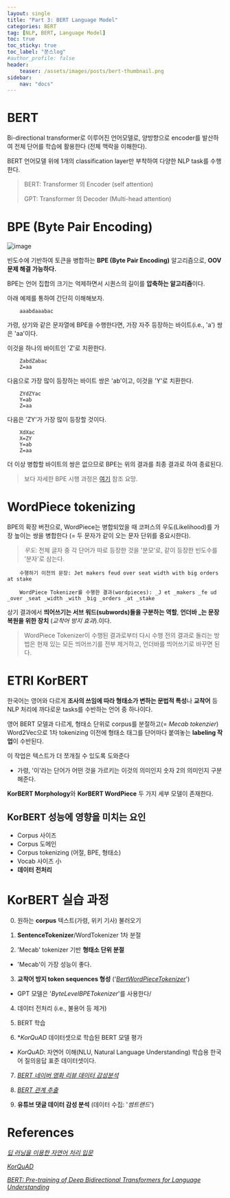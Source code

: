 ```yaml
---
layout: single
title: "Part 3: BERT Language Model"
categories: BERT
tag: [NLP, BERT, Language Model]
toc: true
toc_sticky: true
toc_label: "쭌스log"
#author_profile: false
header:
    teaser: /assets/images/posts/bert-thumbnail.png
sidebar:
    nav: "docs"
---
```


# BERT
Bi-directional transformer로 이루어진 언어모델로, 양방향으로 encoder를 발산하여 전체 단어를 학습에 활용한다 (전체 맥락을 이해한다).

BERT 언어모델 위에 1개의 classification layer만 부착하여 다양한 NLP task를 수행한다.

> BERT: Transformer 의 Encoder (self attention)
>
> GPT: Transformer 의 Decoder (Multi-head attention)

# BPE (Byte Pair Encoding)
![image](https://user-images.githubusercontent.com/39285147/183617390-94429c10-1868-4967-a534-f56199dfeba3.png)

빈도수에 기반하여 토큰을 병합하는 **BPE (Byte Pair Encoding)** 알고리즘으로, **OOV 문제 해결 가능하다.**

BPE는 언어 집합의 크기는 억제하면서 시퀀스의 길이를 **압축하는 알고리즘**이다.

아래 예제를 통하여 간단히 이해해보자.

        aaabdaaabac

가령, 상기와 같은 문자열에 BPE을 수행한다면, 가장 자주 등장하는 바이트(i.e., 'a') 쌍은 'aa'이다.

이것을 하나의 바이트인 'Z'로 치환한다.

        ZabdZabac
        Z=aa

다음으로 가장 많이 등장하는 바이트 쌍은 'ab'이고, 이것을 'Y'로 치환한다.

        ZYdZYac
        Y=ab
        Z=aa

다음은 'ZY'가 가장 많이 등장할 것이다.

        XdXac
        X=ZY
        Y=ab
        Z=aa

더 이상 병합할 바이트의 쌍은 없으므로 BPE는 위의 결과를 최종 결과로 하여 종료된다.

> 보다 자세한 BPE 시행 과정은 [여기](https://wikidocs.net/22592) 참조 요망.

# WordPiece tokenizing
BPE의 확장 버전으로, WordPiece는 병합되었을 때 코퍼스의 우도(Likelihood)를 가장 높이는 쌍을 병합한다 (= 두 문자가 같이 오는 문자 단위를 중요시한다).

> *우도*: 전체 글자 중 각 단어가 따로 등장한 것을 '분모'로, 같이 등장한 빈도수를 '분자'로 삼는다.

        수행하기 이전의 문장: Jet makers feud over seat width with big orders at stake

        WordPiece Tokenizer를 수행한 결과(wordpieces): _J et _makers _fe ud _over _seat _width _with _big _orders _at _stake

상기 결과에서 **띄어쓰기는 서브 워드(subwords)들을 구분하는 역할**, **언더바 _는 문장 복원을 위한 장치** (*교착어 방지 효과*).이다.

> WordPiece Tokenizer이 수행된 결과로부터 다시 수행 전의 결과로 돌리는 방법은 현재 있는 모든 띄어쓰기를 전부 제거하고, 언더바를 띄어쓰기로 바꾸면 된다.

# ETRI KorBERT
한국어는 영어와 다르게 **조사의 쓰임에 따라 형태소가 변하는 문법적 특성**나 **교착어** 등 NLP 처리에 까다로운 tasks를 수반하는 언어 중 하나이다.

영어 BERT 모델과 다르게, 형태소 단위로 corpus를 분절하고(= *Mecab tokenzier*) Word2Vec으로 1차 tokenizing 이전에 형태소 태그를 단어마다 붙여놓는 **labeling 작업**이 수반된다.

이 작업은 텍스트가 더 쪼개질 수 있도록 도와준다
- 가령, '이'라는 단어가 어떤 것을 가르키는 이것의 의미인지 숫자 2의 의미인지 구분해준다.

**KorBERT Morphology**와 **KorBERT WordPiece** 두 가지 세부 모델이 존재한다.

## KorBERT 성능에 영향을 미치는 요인
- Corpus 사이즈
- Corpus 도메인
- Corpus tokenizing (어절, BPE, 형태소)
- Vocab 사이즈 小
- **데이터 전처리**

# KorBERT 실습 과정
0. 원하는 **corpus** 텍스트(가령, 위키 기사) 불러오기

1. **SentenceTokenizer**/WordTokenizer 1차 분절

2. 'Mecab' tokenizer 기반 **형태소 단위 분절**
- 'Mecab'이 가장 성능이 좋다.

3. **교착어 방지 token sequences 형성** ('*[BertWordPieceTokenizer](https://wikidocs.net/99893)*')
- GPT 모델은 '*ByteLevelBPETokenizer*'를 사용한다/

4. 데이터 전처리 (i.e., 불용어 등 제거)

5. BERT 학습

6. **KorQuAD* 데이터셋으로 학습된 BERT 모델 평가
- *KorQuAD*: 자연어 이해(NLU, Natural Language Understanding) 학습용 한국어 질의응답 표준 데이터셋이다.

7. [*BERT 네이버 영화 리뷰 데이터 감성분석*](https://github.com/e9t/nsmc)

8. [*BERT 관계 추출*](https://github.com/machinereading/kor-re-gold)

9. **유튜브 댓글 데이터 감성 분석** (데이터 수집: '*썸트랜드*')

# References
[*딥 러닝을 이용한 자연어 처리 입문*](https://wikidocs.net/22592)

[*KorQuAD*](https://www.slideshare.net/qksksk657/korquad-v10)

[*BERT: Pre-training of Deep Bidirectional Transformers for Language Understanding*](https://arxiv.org/abs/1810.04805)